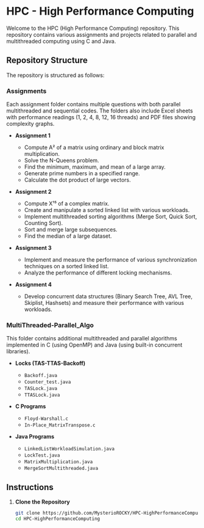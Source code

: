 # HPC - High Performance Computing

Welcome to the HPC (High Performance Computing) repository. This repository contains various assignments and projects related to parallel and multithreaded computing using C and Java.

## Repository Structure

The repository is structured as follows:

### Assignments

Each assignment folder contains multiple questions with both parallel multithreaded and sequential codes. The folders also include Excel sheets with performance readings (1, 2, 4, 8, 12, 16 threads) and PDF files showing complexity graphs.

- **Assignment 1**
  - Compute A² of a matrix using ordinary and block matrix multiplication.
  - Solve the N-Queens problem.
  - Find the minimum, maximum, and mean of a large array.
  - Generate prime numbers in a specified range.
  - Calculate the dot product of large vectors.

- **Assignment 2**
  - Compute X¹⁵ of a complex matrix.
  - Create and manipulate a sorted linked list with various workloads.
  - Implement multithreaded sorting algorithms (Merge Sort, Quick Sort, Counting Sort).
  - Sort and merge large subsequences.
  - Find the median of a large dataset.

- **Assignment 3**
  - Implement and measure the performance of various synchronization techniques on a sorted linked list.
  - Analyze the performance of different locking mechanisms.

- **Assignment 4**
  - Develop concurrent data structures (Binary Search Tree, AVL Tree, Skiplist, Hashsets) and measure their performance with various workloads.

### MultiThreaded-Parallel_Algo

This folder contains additional multithreaded and parallel algorithms implemented in C (using OpenMP) and Java (using built-in concurrent libraries).

- **Locks (TAS-TTAS-Backoff)**
  - `Backoff.java`
  - `Counter_test.java`
  - `TASLock.java`
  - `TTASLock.java`

- **C Programs**
  - `Floyd-Warshall.c`
  - `In-Place_MatrixTranspose.c`

- **Java Programs**
  - `LinkedListWorkloadSimulation.java`
  - `LockTest.java`
  - `MatrixMultiplication.java`
  - `MergeSortMultithreaded.java`

## Instructions

1. **Clone the Repository**

   ```sh
   git clone https://github.com/MysterioROCKY/HPC-HighPerformanceComputing.git
   cd HPC-HighPerformanceComputing
